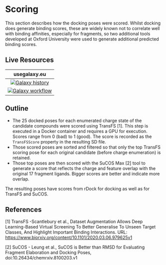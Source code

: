 # Scoring

This section describes how the docking poses were scored. Whilst docking does generate binding scores, these are
widely known not to correlate well with binding affinities, especially for fragments, so two additional tools developed at
Oxford University were used to generate additional predicted binding scores.

## Live Resources

| usegalaxy.eu | 
|:--------:|
| [![Galaxy history](https://img.shields.io/static/v1?label=history&message=view&color=blue)](https://usegalaxy.eu/u/timdudgeon/h/mpro-x0161) |
| [![Galaxy workflow](https://img.shields.io/static/v1?label=workflow&message=view&color=blue)](https://usegalaxy.eu/u/sbray/w/mpro-docking-1) | 


## Outline

- The 25 docked poses for each enumerated charge state of the candidate compounds were scored using TransFS [1]. This step
is executed in a Docker container and requires a GPU for execution. Scores range from 0 (bad) to 1 (good). The score is
recorded as the `TransFSScore` property in the resulting SD file.
- Those scored poses are sorted and filtered so that only the top TransFS scoring pose for each original candidate (before
charge enumeration) is retained.
- Those top poses are then scored with the SuCOS Max [2] tool to generate a score that reflects the charge and feature overlap with the original 17 fragment ligands. Bigger scores are better and indicate more overlap.

The resulting poses have scores from rDock for docking as well as for TransFS and SuCOS.


## References

[1] TransFS -Scantlebury et al., Dataset Augmentation Allows Deep Learning-Based Virtual Screening To Better Generalise To Unseen Target Classes, And Highlight Important Binding Interactions. URL: https://www.biorxiv.org/content/10.1101/2020.03.06.979625v1 

[2] SuCOS - Leung et al., SuCOS is Better than RMSD for Evaluating Fragment Elaboration and Docking Poses, doi:10.26434/chemrxiv.8100203.v1

